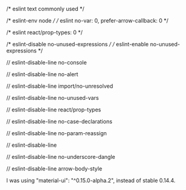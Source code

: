 /* eslint text commonly used */

/* eslint-env node */
/* eslint no-var: 0, prefer-arrow-callback: 0 */

/* eslint react/prop-types: 0 */

/* eslint-disable no-unused-expressions */
/* eslint-enable no-unused-expressions */


 // eslint-disable-line no-console
 
 // eslint-disable-line no-alert

 // eslint-disable-line import/no-unresolved

 // eslint-disable-line no-unused-vars
 
 // eslint-disable-line react/prop-types
 
 // eslint-disable-line no-case-declarations
 
 // eslint-disable-line no-param-reassign
 
 // eslint-disable-line

 // eslint-disable-line no-underscore-dangle
 
 // eslint-disable-line arrow-body-style

I was using "material-ui": "^0.15.0-alpha.2", instead of stable 0.14.4.